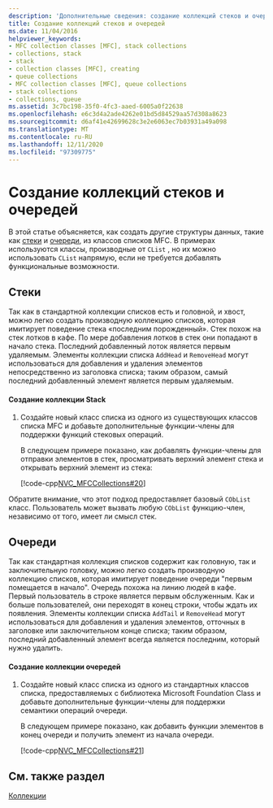 ```yaml
---
description: 'Дополнительные сведения: создание коллекций стеков и очередей'
title: Создание коллекций стеков и очередей
ms.date: 11/04/2016
helpviewer_keywords:
- MFC collection classes [MFC], stack collections
- collections, stack
- stack
- collection classes [MFC], creating
- queue collections
- MFC collection classes [MFC], queue collections
- stack collections
- collections, queue
ms.assetid: 3c7bc198-35f0-4fc3-aaed-6005a0f22638
ms.openlocfilehash: e6c3d4a2ade4262e01bd5d84529aa57d308a8623
ms.sourcegitcommit: d6af41e42699628c3e2e6063ec7b03931a49a098
ms.translationtype: MT
ms.contentlocale: ru-RU
ms.lasthandoff: 12/11/2020
ms.locfileid: "97309775"
---
```

# <a name="creating-stack-and-queue-collections"></a>Создание коллекций стеков и очередей

В этой статье объясняется, как создать другие структуры данных, такие как [стеки](#_core_stacks) и [очереди](#_core_queues), из классов списков MFC. В примерах используются классы, производные от `CList` , но их можно использовать `CList` напрямую, если не требуется добавлять функциональные возможности.

## <a name="stacks"></a><a name="_core_stacks"></a> Стеки

Так как в стандартной коллекции списков есть и головной, и хвост, можно легко создать производную коллекцию списков, которая имитирует поведение стека «последним порожденный». Стек похож на стек лотков в кафе. По мере добавления лотков в стек они попадают в начало стека. Последний добавленный лоток является первым удаляемым. Элементы коллекции списка `AddHead` и `RemoveHead` могут использоваться для добавления и удаления элементов непосредственно из заголовка списка; таким образом, самый последний добавленный элемент является первым удаляемым.

#### <a name="to-create-a-stack-collection"></a>Создание коллекции Stack

1. Создайте новый класс списка из одного из существующих классов списка MFC и добавьте дополнительные функции-члены для поддержки функций стековых операций.

   В следующем примере показано, как добавлять функции-члены для отправки элементов в стек, просматривать верхний элемент стека и открывать верхний элемент из стека:

   [!code-cpp[NVC_MFCCollections#20](codesnippet/cpp/creating-stack-and-queue-collections_1.h)]

Обратите внимание, что этот подход предоставляет базовый `CObList` класс. Пользователь может вызвать любую `CObList` функцию-член, независимо от того, имеет ли смысл стек.

## <a name="queues"></a>Очереди <a name="_core_queues"></a>

Так как стандартная коллекция списков содержит как головную, так и заключительную головку, можно легко создать производную коллекцию списков, которая имитирует поведение очереди "первым помещается в начало". Очередь похожа на линию людей в кафе. Первый пользователь в строке является первым обслуженным. Как и больше пользователей, они переходят в конец строки, чтобы ждать их появления. Элементы коллекции списка `AddTail` и `RemoveHead` могут использоваться для добавления и удаления элементов, отточных в заголовке или заключительном конце списка; таким образом, последний добавленный элемент всегда является последним, который нужно удалить.

#### <a name="to-create-a-queue-collection"></a>Создание коллекции очередей

1. Создайте новый класс списка из одного из стандартных классов списка, предоставляемых с библиотека Microsoft Foundation Class и добавьте дополнительные функции-члены для поддержки семантики операций очереди.

   В следующем примере показано, как добавить функции элементов в конец очереди и получить элемент из начала очереди.

   [!code-cpp[NVC_MFCCollections#21](codesnippet/cpp/creating-stack-and-queue-collections_2.h)]

## <a name="see-also"></a>См. также раздел

[Коллекции](collections.md)
